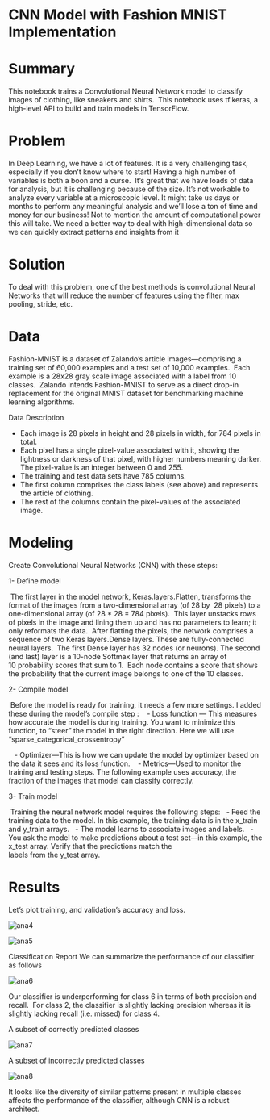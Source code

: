 # CNN Model with Fashion MNIST Implementation

# Summary

This notebook trains a Convolutional Neural Network model to classify images of clothing, like sneakers and shirts. 
This notebook uses tf.keras, a high-level API to build and train models in TensorFlow.


# Problem

In Deep Learning, we have a lot of features. It is a very challenging task, especially if you don’t know where to start! Having a high number of variables is both a boon and a curse. 
It’s great that we have loads of data for analysis, but it is challenging because of the size.
It’s not workable to analyze every variable at a microscopic level. It might take us days or months to perform any meaningful analysis and we’ll lose a ton of time and money for our business! Not to mention the amount of computational power this will take.
We need a better way to deal with high-dimensional data so we can quickly extract patterns and insights from it


# Solution

To deal with this problem, one of the best methods is convolutional Neural Networks that will reduce the number of features using the filter, max pooling, stride, etc.


# Data

Fashion-MNIST is a dataset of Zalando’s article images—comprising a training set of 60,000 examples and a test set of 10,000 examples. 
Each example is a 28x28 gray scale image associated with a label from 10 classes. 
Zalando intends Fashion-MNIST to serve as a direct drop-in replacement for the original MNIST dataset for benchmarking machine learning algorithms.

Data Description

- Each image is 28 pixels in height and 28 pixels in width, for 784 pixels in total.
- Each pixel has a single pixel-value associated with it, showing the lightness or darkness of that pixel, with higher numbers meaning 
  darker. The pixel-value is an integer between 0 and 255.
- The training and test data sets have 785 columns.
- The first column comprises the class labels (see above) and represents the article of clothing.
- The rest of the columns contain the pixel-values of the associated image.

# Modeling

Create Convolutional Neural Networks (CNN) with these steps:

1- Define model

 The first layer in the model network, Keras.layers.Flatten, transforms the format of the images from a two-dimensional array (of 28 by   28 pixels) to a one-dimensional array (of 28 * 28 = 784 pixels).
 This layer unstacks rows of pixels in the image and lining them up and has no parameters to learn; it only reformats the data.
 After flatting the pixels, the network comprises a sequence of two Keras layers.Dense layers. These are fully-connected neural layers.
 The first Dense layer has 32 nodes (or neurons). The second (and last) layer is a 10-node Softmax layer that returns an array of 
 10 probability scores that sum to 1.
 Each node contains a score that shows the probability that the current image belongs to one of the 10 classes.

2- Compile model

 Before the model is ready for training, it needs a few more settings. I added these during the model’s compile step :
   - Loss function — This measures how accurate the model is during training. You want to minimize this function, to “steer” the model 
     in the right direction. Here we will use “sparse_categorical_crossentropy”

   - Optimizer—This is how we can update the model by optimizer based on the data it sees and its loss function.
   - Metrics—Used to monitor the training and testing steps. The following example uses accuracy, the fraction of the images that model
     can classify correctly.

3- Train model

 Training the neural network model requires the following steps:
  - Feed the training data to the model. In this example, the training data is in the x_train and y_train arrays.
  - The model learns to associate images and labels.
  - You ask the model to make predictions about a test set—in this example, the x_test array. Verify that the predictions match the    
    labels from the y_test array.

# Results

Let’s plot training, and validation’s accuracy and loss.

![ana4](https://user-images.githubusercontent.com/33470542/81485204-58ceb180-9219-11ea-8493-9240503cc8d2.png)

![ana5](https://user-images.githubusercontent.com/33470542/81485219-756ae980-9219-11ea-8d2f-1888dd23da41.png)

Classification Report
We can summarize the performance of our classifier as follows

![ana6](https://user-images.githubusercontent.com/33470542/81485231-9a5f5c80-9219-11ea-88b2-4655916888af.png)

Our classifier is underperforming for class 6 in terms of both precision and recall. 
For class 2, the classifier is slightly lacking precision whereas it is slightly lacking recall (i.e. missed) for class 4.

A subset of correctly predicted classes

![ana7](https://user-images.githubusercontent.com/33470542/81485939-39d31e00-921f-11ea-86d1-18120db46e47.png)


A subset of incorrectly predicted classes

![ana8](https://user-images.githubusercontent.com/33470542/81485951-58391980-921f-11ea-9dc8-b60065e929d7.png)


It looks like the diversity of similar patterns present in multiple classes affects the performance of the classifier, although CNN is a robust architect.

